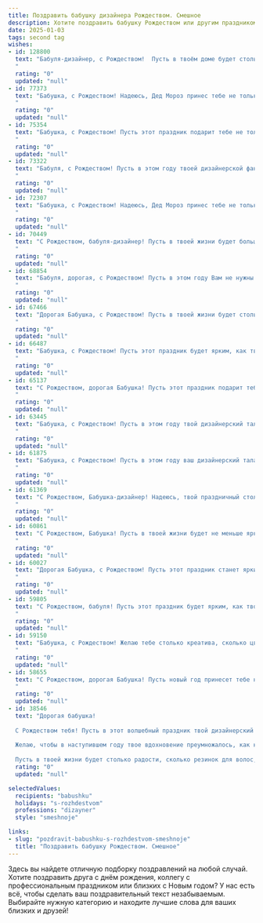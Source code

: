 ```yaml
---
title: Поздравить бабушку дизайнера Рождеством. Смешное
description: Хотите поздравить бабушку Рождеством или другим праздником? Наш ИИ создаст незабываемое поздравление, а вы обязательно выделитесь среди других.  
date: 2025-01-03
tags: second tag
wishes:
- id: 128800
  text: "Бабуля-дизайнер, с Рождеством!  Пусть в твоём доме будет столько уюта и красоты, что даже самые требовательные критики-внуки скажут: \"Шедевр!\".  Желаю тебе море вдохновения (и шоколадных конфет!), чтобы ты и дальше творила чудеса, а не только  рождественские пряники!
  "
  rating: "0"
  updated: "null"
- id: 77373
  text: "Бабушка, с Рождеством! Надеюсь, Дед Мороз принес тебе не только новые елочные игрушки, но и парочку крутых шрифтов для твоих дизайнерских шедевров! Пусть в новом году твои работы будут яркими, как елочные гирлянды, и вдохновляющими, как запах мандаринов! 😉
  "
  rating: "0"
  updated: "null"
- id: 75354
  text: "Бабушка, с Рождеством! Пусть этот праздник подарит тебе не только вкусный кулич, но и вдохновение на создание новых шедевров дизайна! 🥳  🎄  И, конечно, пусть Санта принесет тебе не только подарки, но и много-много заказов на создание самых красивых интерьеров! 🎁
  "
  rating: "0"
  updated: "null"
- id: 73322
  text: "Бабуля, с Рождеством! Пусть в этом году твоей дизайнерской фантазии хватит на то, чтобы оформить не только елку, но и всю Вселенную! 🎄✨😉
  "
  rating: "0"
  updated: "null"
- id: 72307
  text: "Бабушка, с Рождеством! Надеюсь, Дед Мороз принес тебе не только подарки, но и свежие идеи для дизайна! Пусть в новом году все твои творения будут такими же красивыми и неповторимыми, как сама ты! 😉🎄
  "
  rating: "0"
  updated: "null"
- id: 70449
  text: "С Рождеством, бабуля-дизайнер! Пусть в твоей жизни будет больше ярких красок, смешных принтов и креативных идей, а дед Мороз подарит тебе модный свитер с оленями! 😄🎄
  "
  rating: "0"
  updated: "null"
- id: 68854
  text: "Бабуля, дорогая, с Рождеством! Пусть в этом году Вам не нужны будут \"новогодние\" скидки на дизайн-проекты, а все креативные идеи сами стучатся в дверь! 😅🎄
  "
  rating: "0"
  updated: "null"
- id: 67466
  text: "Дорогая Бабушка, с Рождеством! Пусть в твоей жизни будет столько же ярких красок, сколько в твоих дизайнерских шедеврах, а твоя фантазия будет неисчерпаемой, как палитра художника! 😄🎄
  "
  rating: "0"
  updated: "null"
- id: 66487
  text: "Бабушка, с Рождеством! Пусть этот праздник будет ярким, как твоя любимая палитра, а подарки – такими же необычными, как твоих дизайнерских решений! 😄
  "
  rating: "0"
  updated: "null"
- id: 65137
  text: "С Рождеством, дорогая Бабушка! Пусть этот праздник подарит тебе столько вдохновения, сколько цветов ты можешь уместить на одной палитре, и пусть твои дизайнерские идеи будут такими же яркими, как огоньки на ёлке! 🎄
  "
  rating: "0"
  updated: "null"
- id: 63445
  text: "Бабушка, с Рождеством! Пусть в этом году твой дизайнерский талант разгуляется на полную катушку, и ты создашь шедевр покруче \"Зимней сказки\"  😄🎄
  "
  rating: "0"
  updated: "null"
- id: 61875
  text: "Бабушка, с Рождеством! Пусть в этом году ваш дизайнерский талант расцветает ярче, чем новогодняя елка, а креатив бьет ключом не хуже, чем шампанское на праздничном столе! 🎉
  "
  rating: "0"
  updated: "null"
- id: 61369
  text: "С Рождеством, Бабушка-дизайнер! Надеюсь, твой праздничный стол станет самым стильным и эргономичным шедевром этого года! 😉🎄
  "
  rating: "0"
  updated: "null"
- id: 60861
  text: "С Рождеством, Бабушка! Пусть в твоей жизни будет не меньше ярких идей, чем в твоих дизайнерских проектах, и пусть этот праздник станет не менее праздничным, чем твои праздничные коллажи! 🎄🎨
  "
  rating: "0"
  updated: "null"
- id: 60027
  text: "Дорогая Бабушка, с Рождеством! Пусть этот праздник станет ярким и праздничным, как твоя палитра красок, и пусть все твои дизайнерские идеи воплощаются в жизнь, даже если это будет всего лишь новая скатерть на праздничном столе! 😉🎄
  "
  rating: "0"
  updated: "null"
- id: 59805
  text: "С Рождеством, бабуля! Пусть этот праздник будет ярким, как твоя любимая палитра красок, и уютным, как твой самый удачный дизайн интерьера! 😉
  "
  rating: "0"
  updated: "null"
- id: 59150
  text: "Бабушка, с Рождеством! Желаю тебе столько креатива, сколько цветов на палитре у дизайнера, и столько вдохновения, сколько узоров на твоем любимом пледе! Пусть этот Новый год принесет тебе столько радости, сколько ты создала красивых вещей за свою жизнь!
  "
  rating: "0"
  updated: "null"
- id: 58655
  text: "С Рождеством, дорогая Бабушка! Пусть новый год принесет тебе не только рождественские чудеса, но и вдохновения на новые шедевры дизайна!  🎄🎨  Надеюсь, в этом году ты создашь дизайн самого уютного и стильного елочного украшения! 😉
  "
  rating: "0"
  updated: "null"
- id: 38546
  text: "Дорогая бабушка!
  
  С Рождеством тебя! Пусть в этот волшебный праздник твой дизайнерский талант освещает наш дом не хуже рождественских огней! Чтобы каждый уголок сверкал, как твои креативные идеи, а ёлка была так же ярка, как твой поводок для шпица!
  
  Желаю, чтобы в наступившем году твое вдохновение преумножалось, как количество внуков и правнуков, а все идеи оформлялись без проблем — как бабушкины пирожки, которые всегда бывают только с начинкой!
  
  Пусть в твоей жизни будет столько радости, сколько резинок для волос, которые ты когда-либо потратила на наши прически! С любовью и смехом, твои внучата."
  rating: "0"
  updated: "null"

selectedValues:
  recipients: "babushku"
  holidays: "s-rozhdestvom"
  professions: "dizayner"
  style: "smeshnoje"

links:
- slug: "pozdravit-babushku-s-rozhdestvom-smeshnoje"
  title: "Поздравить бабушку Рождеством. Смешное"
---
```


Здесь вы найдете отличную подборку поздравлений на любой случай.
Хотите поздравить друга с днём рождения, коллегу с профессиональным праздником или близких с Новым годом? У нас есть всё, чтобы сделать ваш поздравительный текст незабываемым. Выбирайте нужную категорию и находите лучшие слова для ваших близких и друзей!
